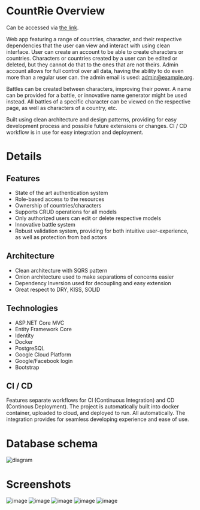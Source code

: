 # CountRie Overview

Can be accessed via [the link](https://countrie-fsohpe7vuq-lm.a.run.app/Country).

Web app featuring a range of countries, character, and their respective dependencies that the user can view and interact with using clean interface.
User can create an account to be able to create characters or countries. Characters or countries created by a user can be edited or deleted, but they cannot do that to the ones that are not theirs.
Admin account allows for full control over all data, having the ability to do even more than a regular user can. the admin email is used: admin@example.org.

Battles can be created between characters, improving their power. A name can be provided for a battle, or innovative name generator might be used instead.
All battles of a specific character can be viewed on the respective page, as well as characters of a country, etc.

Built using clean architecture and design patterns, providing for easy development process and possible future extensions or changes.
CI / CD workflow is in use for easy integration and deployment.

# Details

## Features

- State of the art authentication system
- Role-based access to the resources
- Ownership of countries/characters
- Supports CRUD operations for all models
- Only authorized users can edit or delete respective models
- Innovative battle system
- Robust validation system, providing for both intuitive user-experience, as well as protection from bad actors

## Architecture

- Clean architecture with SQRS pattern
- Onion architecture used to make separations of concerns easier
- Dependency Inversion used for decoupling and easy extension
- Great respect to DRY, KISS, SOLID

## Technologies

- ASP.NET Core MVC
- Entity Framework Core
- Identity
- Docker
- PostgreSQL
- Google Cloud Platform
- Google/Facebook login
- Bootstrap

## CI / CD

Features separate workflows for CI (Continuous Integration) and CD (Continous Deployment).
The project is automatically built into docker container, uploaded to cloud, and deployed to run. All automatically. The integration provides for seamless developing experience and ease of use.

# Database schema

![diagram](https://github.com/user-attachments/assets/24698d31-a0e3-4256-a289-dbbf274e56b1)

# Screenshots

![image](https://github.com/user-attachments/assets/f5027b68-24aa-4458-8004-d563ab7ef868)
![image](https://github.com/user-attachments/assets/0b6448dc-c89e-47c0-967c-877f99489d65)
![image](https://github.com/user-attachments/assets/b2617984-bbdc-482a-b51f-0ac16f9f5c81)
![image](https://github.com/user-attachments/assets/9e864ae7-7c05-474c-baac-b5bcbd934d5e)
![image](https://github.com/user-attachments/assets/03d205d0-02d5-4ad5-b557-b3c15adafe3b)
